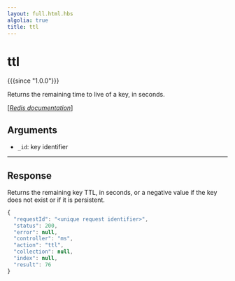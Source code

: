 ```yaml
---
layout: full.html.hbs
algolia: true
title: ttl
---
```



# ttl

{{{since "1.0.0"}}}

Returns the remaining time to live of a key, in seconds.

[[_Redis documentation_]](https://redis.io/commands/ttl)



## Arguments

* `_id`: key identifier

---

## Response

Returns the remaining key TTL, in seconds, or a negative value if the key does not exist or if it is persistent.

```javascript
{
  "requestId": "<unique request identifier>",
  "status": 200,
  "error": null,
  "controller": "ms",
  "action": "ttl",
  "collection": null,
  "index": null,
  "result": 76
}
```
